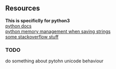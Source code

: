 ## Resources
**This is specificlly for python3**
<br />
[python docs](https://docs.python.org/3/howto/unicode.html)
<br />
[python memory management when saving strings](https://rushter.com/blog/python-strings-and-memory/)
<br />
[some stackoverflow stuff](https://stackoverflow.com/a/33571117/9651641)
<br />

### TODO
do something about pytohn unicode behaviour
